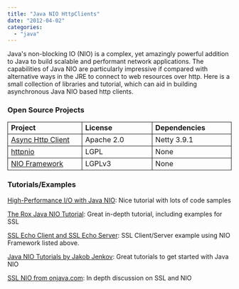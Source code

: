 ```yaml
---
title: "Java NIO HttpClients"
date: "2012-04-02"
categories: 
  - "java"
---
```


Java's non-blocking IO (NIO) is a complex, yet amazingly powerful addition to Java to build scalable and performant network applications. The capabilities of Java NIO are particularly impressive if compared with alternative ways in the JRE to connect to web resources over http. Here is a small collection of libraries and tutorial, which can aid in building asynchronous Java NIO based http clients.

### Open Source Projects

<table style="border-collapse:collapse;" border="0"><colgroup><col style="width:213px;"> <col style="width:213px;"> <col style="width:213px;"></colgroup><tbody valign="top"><tr><td style="padding-left:7px;padding-right:7px;border:solid .5pt;"><strong>Project</strong></td><td style="padding-left:7px;padding-right:7px;border-top:solid .5pt;border-left:none;border-bottom:solid .5pt;border-right:solid .5pt;"><strong>License</strong></td><td style="padding-left:7px;padding-right:7px;border-top:solid .5pt;border-left:none;border-bottom:solid .5pt;border-right:solid .5pt;"><strong>Dependencies</strong></td></tr><tr><td style="padding-left:7px;padding-right:7px;border-top:none;border-left:solid .5pt;border-bottom:solid .5pt;border-right:solid .5pt;"><a href="https://github.com/sonatype/async-http-client">Async Http Client</a></td><td style="padding-left:7px;padding-right:7px;border-top:none;border-left:none;border-bottom:solid .5pt;border-right:solid .5pt;">Apache 2.0</td><td style="padding-left:7px;padding-right:7px;border-top:none;border-left:none;border-bottom:solid .5pt;border-right:solid .5pt;">Netty 3.9.1</td></tr><tr><td style="padding-left:7px;padding-right:7px;border-top:none;border-left:solid .5pt;border-bottom:solid .5pt;border-right:solid .5pt;"><a href="http://code.google.com/p/httpnio/">httpnio</a></td><td style="padding-left:7px;padding-right:7px;border-top:none;border-left:none;border-bottom:solid .5pt;border-right:solid .5pt;">LGPL</td><td style="padding-left:7px;padding-right:7px;border-top:none;border-left:none;border-bottom:solid .5pt;border-right:solid .5pt;">None</td></tr><tr><td style="padding-left:7px;padding-right:7px;border-top:none;border-left:solid .5pt;border-bottom:solid .5pt;border-right:solid .5pt;"><a href="http://nioframework.sourceforge.net/">NIO Framework</a></td><td style="padding-left:7px;padding-right:7px;border-top:none;border-left:none;border-bottom:solid .5pt;border-right:solid .5pt;">LGPLv3</td><td style="padding-left:7px;padding-right:7px;border-top:none;border-left:none;border-bottom:solid .5pt;border-right:solid .5pt;">None</td></tr></tbody></table>

### Tutorials/Examples

[High-Performance I/O with Java NIO](http://drdobbs.com/jvm/184406242): Nice tutorial with lots of code samples

[The Rox Java NIO Tutorial](http://rox-xmlrpc.sourceforge.net/niotut/): Great in-depth tutorial, including examples for SSL

[SSL Echo Client and SSL Echo Server](http://nioframework.sourceforge.net/?q=node/3): SSL Client/Server example using NIO Framework listed above.

[Java NIO Tutorials by Jakob Jenkov](http://tutorials.jenkov.com/java-nio/index.html): Great tutorials to get started with Java NIO

[SSL NIO from onjava.com](http://onjava.com/onjava/2004/11/03/ssl-nio.html): In depth discussion on SSL and NIO
